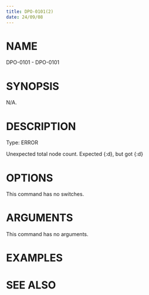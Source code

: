 ```yaml
---
title: DPO-0101(2)
date: 24/09/08
---
```


# NAME

DPO-0101 - DPO-0101

# SYNOPSIS

N/A.

# DESCRIPTION

Type: ERROR

Unexpected total node count. Expected {:d}, but got {:d}

# OPTIONS

This command has no switches.

# ARGUMENTS

This command has no arguments.

# EXAMPLES

# SEE ALSO
